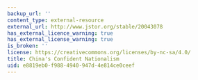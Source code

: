 ```yaml
---
backup_url: ''
content_type: external-resource
external_url: http://www.jstor.org/stable/20043078
has_external_licence_warning: true
has_external_license_warning: true
is_broken: ''
license: https://creativecommons.org/licenses/by-nc-sa/4.0/
title: China's Confident Nationalism
uid: e8819eb0-f988-4940-947d-4e814ce0ceef
---
```

